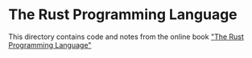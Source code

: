 # The Rust Programming Language
This directory contains code and notes from the online book ["The Rust Programming Language"](https://doc.rust-lang.org/book/title-page.html)
